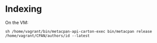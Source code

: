# Indexing

On the VM:

    sh /home/vagrant/bin/metacpan-api-carton-exec bin/metacpan release /home/vagrant/CPAN/authors/id --latest
